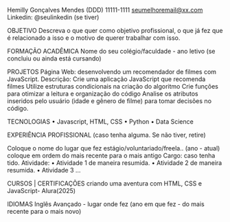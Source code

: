 Hemilly Gonçalves Mendes 
(DDD) 11111-1111 
seumelhoremail@xx.com
Linkedin: @seulinkedin (se tiver)


OBJETIVO
Descreva o que quer como objetivo profissional, o que já fez que é relacionado a isso e o motivo de querer trabalhar com isso. 


FORMAÇÃO ACADÊMICA
Nome do seu colégio/faculdade - ano letivo (se concluiu ou ainda está cursando)


PROJETOS Página Web:  desenvolvendo um recomendador de filmes com JavaScript.
Descrição: Crie uma aplicação JavaScript que recomenda filmes
Utilize estruturas condicionais na criação do algoritmo
Crie funções para otimizar a leitura e organização do código
Analise os atributos inseridos pelo usuário (idade e gênero de filme) para tomar decisões no código.


TECNOLOGIAS
    • Javascript, HTML, CSS
    • Python
    • Data Science


EXPERIÊNCIA PROFISSIONAL (caso tenha alguma. Se não tiver, retire)

Coloque o nome do lugar que fez estágio/voluntariado/freela.. (ano - atual) coloque em ordem do mais recente para o mais antigo
Cargo:  caso tenha tido.
Atividade:
    • Atividade 1 de maneira resumida.
    • Atividade 2 de maneira resumida.
    • Atividade 3 …



CURSOS | CERTIFICAÇÕES 
criando uma aventura com HTML, CSS e JavaScript- Alura(2025)


IDIOMAS
Inglês Avançado - lugar onde fez (ano em que fez - do mais recente para o mais novo)
